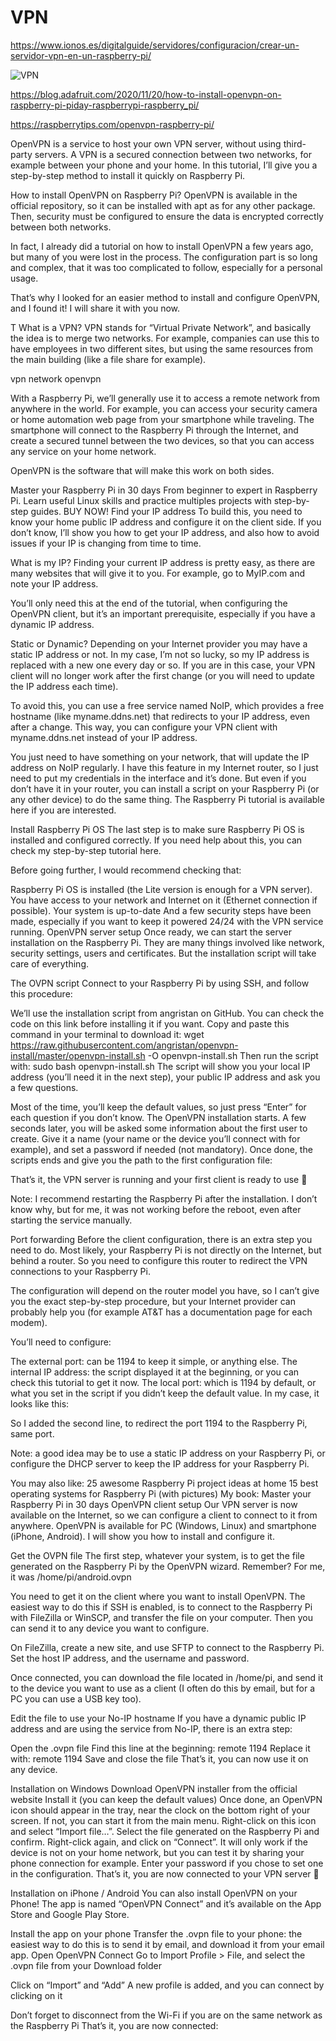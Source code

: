 # VPN



https://www.ionos.es/digitalguide/servidores/configuracion/crear-un-servidor-vpn-en-un-raspberry-pi/

![VPN](https://cdn-blog.adafruit.com/uploads/2020/11/vpn-network-768x226.jpg)

https://blog.adafruit.com/2020/11/20/how-to-install-openvpn-on-raspberry-pi-piday-raspberrypi-raspberry_pi/

https://raspberrytips.com/openvpn-raspberry-pi/	


OpenVPN is a service to host your own VPN server, without using third-party servers.
A VPN is a secured connection between two networks, for example between your phone and your home.
In this tutorial, I’ll give you a step-by-step method to install it quickly on Raspberry Pi.

How to install OpenVPN on Raspberry Pi?
OpenVPN is available in the official repository, so it can be installed with apt as for any other package.
Then, security must be configured to ensure the data is encrypted correctly between both networks.

In fact, I already did a tutorial on how to install OpenVPN a few years ago, but many of you were lost in the process.
The configuration part is so long and complex, that it was too complicated to follow, especially for a personal usage.

That’s why I looked for an easier method to install and configure OpenVPN, and I found it!
I will share it with you now.

T
What is a VPN?
VPN stands for “Virtual Private Network”, and basically the idea is to merge two networks.
For example, companies can use this to have employees in two different sites, but using the same resources from the main building (like a file share for example).

vpn network openvpn

With a Raspberry Pi, we’ll generally use it to access a remote network from anywhere in the world.
For example, you can access your security camera or home automation web page from your smartphone while traveling.
The smartphone will connect to the Raspberry Pi through the Internet, and create a secured tunnel between the two devices, so that you can access any service on your home network.

OpenVPN is the software that will make this work on both sides.

Master your Raspberry Pi in 30 days
From beginner to expert in Raspberry Pi.
Learn useful Linux skills and practice multiples projects with step-by-step guides.
BUY NOW!
Find your IP address
To build this, you need to know your home public IP address and configure it on the client side.
If you don’t know, I’ll show you how to get your IP address, and also how to avoid issues if your IP is changing from time to time.

What is my IP?
Finding your current IP address is pretty easy, as there are many websites that will give it to you.
For example, go to MyIP.com and note your IP address.


You’ll only need this at the end of the tutorial, when configuring the OpenVPN client, but it’s an important prerequisite, especially if you have a dynamic IP address.

Static or Dynamic?
Depending on your Internet provider you may have a static IP address or not.
In my case, I’m not so lucky, so my IP address is replaced with a new one every day or so.
If you are in this case, your VPN client will no longer work after the first change (or you will need to update the IP address each time).

To avoid this, you can use a free service named NoIP, which provides a free hostname (like myname.ddns.net) that redirects to your IP address, even after a change. This way, you can configure your VPN client with myname.ddns.net instead of your IP address.


You just need to have something on your network, that will update the IP address on NoIP regularly.
I have this feature in my Internet router, so I just need to put my credentials in the interface and it’s done.
But even if you don’t have it in your router, you can install a script on your Raspberry Pi (or any other device) to do the same thing. The Raspberry Pi tutorial is available here if you are interested.

Install Raspberry Pi OS
The last step is to make sure Raspberry Pi OS is installed and configured correctly.
If you need help about this, you can check my step-by-step tutorial here.

Before going further, I would recommend checking that:

Raspberry Pi OS is installed (the Lite version is enough for a VPN server).
You have access to your network and Internet on it (Ethernet connection if possible).
Your system is up-to-date
And a few security steps have been made, especially if you want to keep it powered 24/24 with the VPN service running.
OpenVPN server setup
Once ready, we can start the server installation on the Raspberry Pi.
They are many things involved like network, security settings, users and certificates. But the installation script will take care of everything.

The OVPN script
Connect to your Raspberry Pi by using SSH, and follow this procedure:

We’ll use the installation script from angristan on GitHub.
You can check the code on this link before installing it if you want.
Copy and paste this command in your terminal to download it:
wget https://raw.githubusercontent.com/angristan/openvpn-install/master/openvpn-install.sh -O openvpn-install.sh
Then run the script with:
sudo bash openvpn-install.sh
The script will show you your local IP address (you’ll need it in the next step), your public IP address and ask you a few questions.

Most of the time, you’ll keep the default values, so just press “Enter” for each question if you don’t know.
The OpenVPN installation starts.
A few seconds later, you will be asked some information about the first user to create.
Give it a name (your name or the device you’ll connect with for example), and set a password if needed (not mandatory).
Once done, the scripts ends and give you the path to the first configuration file:


That’s it, the VPN server is running and your first client is ready to use 🙂

Note: I recommend restarting the Raspberry Pi after the installation. I don’t know why, but for me, it was not working before the reboot, even after starting the service manually.

Port forwarding
Before the client configuration, there is an extra step you need to do.
Most likely, your Raspberry Pi is not directly on the Internet, but behind a router. So you need to configure this router to redirect the VPN connections to your Raspberry Pi.

The configuration will depend on the router model you have, so I can’t give you the exact step-by-step procedure, but your Internet provider can probably help you (for example AT&T has a documentation page for each modem).

You’ll need to configure:

The external port: can be 1194 to keep it simple, or anything else.
The internal IP address: the script displayed it at the beginning, or you can check this tutorial to get it now.
The local port: which is 1194 by default, or what you set in the script if you didn’t keep the default value.
In my case, it looks like this:


So I added the second line, to redirect the port 1194 to the Raspberry Pi, same port.

Note: a good idea may be to use a static IP address on your Raspberry Pi, or configure the DHCP server to keep the IP address for your Raspberry Pi.

You may also like:
25 awesome Raspberry Pi project ideas at home
15 best operating systems for Raspberry Pi (with pictures)
My book: Master your Raspberry Pi in 30 days
OpenVPN client setup
Our VPN server is now available on the Internet, so we can configure a client to connect to it from anywhere.
OpenVPN is available for PC (Windows, Linux) and smartphone (iPhone, Android). I will show you how to install and configure it.

Get the OVPN file
The first step, whatever your system, is to get the file generated on the Raspberry Pi by the OpenVPN wizard.
Remember? For me, it was /home/pi/android.ovpn

You need to get it on the client where you want to install OpenVPN.
The easiest way to do this if SSH is enabled, is to connect to the Raspberry Pi with FileZilla or WinSCP, and transfer the file on your computer.
Then you can send it to any device you want to configure.

On FileZilla, create a new site, and use SFTP to connect to the Raspberry Pi.
Set the host IP address, and the username and password.


Once connected, you can download the file located in /home/pi, and send it to the device you want to use as a client (I often do this by email, but for a PC you can use a USB key too).

Edit the file to use your No-IP hostname
If you have a dynamic public IP address and are using the service from No-IP, there is an extra step:

Open the .ovpn file
Find this line at the beginning:
remote <IPADDRESS> 1194
Replace it with:
remote <HOSTNAME> 1194
Save and close the file
That’s it, you can now use it on any device.

Installation on Windows
Download OpenVPN installer from the official website
Install it (you can keep the default values)
Once done, an OpenVPN icon should appear in the tray, near the clock on the bottom right of your screen.
If not, you can start it from the main menu.
Right-click on this icon and select “Import file…”.
Select the file generated on the Raspberry Pi and confirm.
Right-click again, and click on “Connect”.
It will only work if the device is not on your home network, but you can test it by sharing your phone connection for example.
Enter your password if you chose to set one in the configuration.
That’s it, you are now connected to your VPN server 🙂

Installation on iPhone / Android
You can also install OpenVPN on your Phone!
The app is named “OpenVPN Connect” and it’s available on the App Store and Google Play Store.

Install the app on your phone
Transfer the .ovpn file to your phone: the easiest way to do this is to send it by email, and download it from your email app.
Open OpenVPN Connect
Go to Import Profile > File, and select the .ovpn file from your Download folder

Click on “Import” and “Add”
A new profile is added, and you can connect by clicking on it

Don’t forget to disconnect from the Wi-Fi if you are on the same network as the Raspberry Pi
That’s it, you are now connected:


